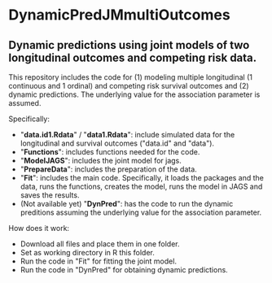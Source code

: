 # DynamicPredJMmultiOutcomes
## Dynamic predictions using joint models of two longitudinal outcomes and competing risk data.

This repository includes the code for (1) modeling multiple longitudinal (1 continuous and 1 ordinal) and competing risk survival outcomes and (2) dynamic predictions. The underlying value for the association parameter is assumed. 

Specifically:
* "**data.id1.Rdata**" / "**data1.Rdata**": include simulated data for the longitudinal and survival outcomes ("data.id" and "data").
* "**Functions**": includes functions needed for the code.
* "**ModelJAGS**": includes the joint model for jags.
* "**PrepareData**": includes the preparation of the data.
* "**Fit**": includes the main code. Specifically, it loads the packages and the data, runs the functions, creates the model, runs the model in JAGS and saves the results.
* (Not available yet) "**DynPred**": has the code to run the dynamic preditions assuming the underlying value for the association parameter. 

How does it work:
* Download all files and place them in one folder.
* Set as working directory in R this folder.
* Run the code in "Fit" for fitting the joint model.
* Run the code in "DynPred" for obtaining dynamic predictions.


